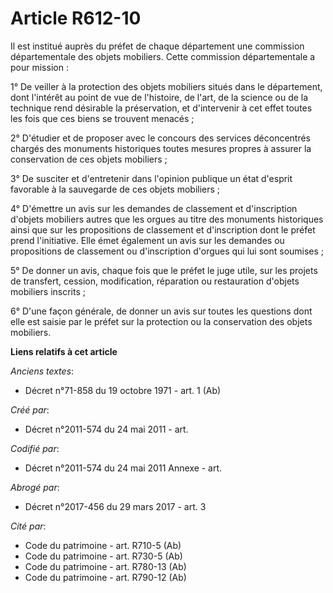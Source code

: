 # Article R612-10

Il est institué auprès du préfet de chaque département une commission départementale des objets mobiliers. Cette commission
départementale a pour mission :

1° De veiller à la protection des objets mobiliers situés dans le département, dont l'intérêt au point de vue de l'histoire,
de l'art, de la science ou de la technique rend désirable la préservation, et d'intervenir à cet effet toutes les fois que
ces biens se trouvent menacés ;

2° D'étudier et de proposer avec le concours des services déconcentrés chargés des monuments historiques toutes mesures
propres à assurer la conservation de ces objets mobiliers ;

3° De susciter et d'entretenir dans l'opinion publique un état d'esprit favorable à la sauvegarde de ces objets mobiliers ;

4° D'émettre un avis sur les demandes de classement et d'inscription d'objets mobiliers autres que les orgues au titre des
monuments historiques ainsi que sur les propositions de classement et d'inscription dont le préfet prend l'initiative. Elle
émet également un avis sur les demandes ou propositions de classement ou d'inscription d'orgues qui lui sont soumises ;

5° De donner un avis, chaque fois que le préfet le juge utile, sur les projets de transfert, cession, modification,
réparation ou restauration d'objets mobiliers inscrits ;

6° D'une façon générale, de donner un avis sur toutes les questions dont elle est saisie par le préfet sur la protection ou
la conservation des objets mobiliers.

**Liens relatifs à cet article**

_Anciens textes_:

  - Décret n°71-858 du 19 octobre 1971 - art. 1 (Ab)

_Créé par_:

  - Décret n°2011-574 du 24 mai 2011  - art.

_Codifié par_:

  - Décret n°2011-574 du 24 mai 2011 Annexe - art.

_Abrogé par_:

  - Décret n°2017-456 du 29 mars 2017 - art. 3

_Cité par_:

  - Code du patrimoine - art. R710-5 (Ab)
  - Code du patrimoine - art. R730-5 (Ab)
  - Code du patrimoine - art. R780-13 (Ab)
  - Code du patrimoine - art. R790-12 (Ab)
